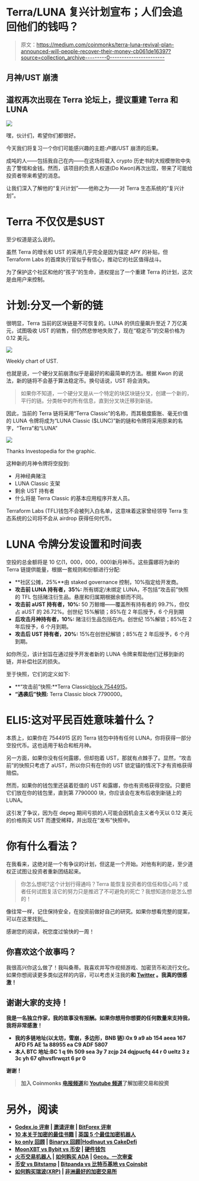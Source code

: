 # Terra/LUNA 复兴计划宣布；人们会追回他们的钱吗？

> 原文：<https://medium.com/coinmonks/terra-luna-revival-plan-announced-will-people-recover-their-money-cb061de16397?source=collection_archive---------0----------------------->

## 月神/UST 崩溃

## 道权再次出现在 Terra 论坛上，提议重建 Terra 和 LUNA

![](img/ccdbacc61756fea02d19792249717f23.png)

嘿，伙计们，希望你们都很好。

今天我们将复习一个你们可能感兴趣的主题:卢娜/UST 崩溃的后果。

成吨的人——包括我自己在内——在这场将载入 crypto 历史书的大规模惨败中失去了警惕和金钱。然而，该项目的负责人权道(Do Kwon)再次出现，带来了可能给投资者带来希望的消息。

让我们深入了解他的“复兴计划”——他称之为——对 Terra 生态系统的“复兴计划”。

# Terra 不仅仅是$UST

至少权道是这么说的。

虽然 Terra 的增长和 UST 的采用几乎完全是因为锚定 APY 的补贴，但 Terraform Labs 的首席执行官似乎有信心，推动它的社区值得战斗。

为了保护这个社区和他的“孩子”的生命，道权提出了一个重建 Terra 的计划，这次是由用户来控制。

# 计划:分叉一个新的链

很明显，Terra 当前的区块链是不可恢复的。LUNA 的供应量飙升至近 7 万亿美元，试图吸收 UST 的销售，但仍然悲惨地失败了，现在“稳定币”的交易价格为 0.12 美元。

![](img/dfe3f3940182ae11793f570ea9d39227.png)

Weekly chart of UST.

也就是说，一个硬分叉前崩溃似乎是最好的和最简单的方法。根据 Kwon 的说法，新的链将不会基于算法稳定币。换句话说，UST 将会消失。

> 如果你不知道，一个硬分叉是从一个特定的块区块链分叉，创建一个新的，平行的链。分类帐中的所有信息，直到分叉块迁移到新链。

因此，当前的 Terra 链将采用“Terra Classic”的名称，而其极度膨胀、毫无价值的 LUNA 令牌将成为“LUNA Classic ($LUNC)”新的链和令牌将采用原来的名字，“Terra”和“LUNA”

![](img/f323e3f19c6dc2e0ca31285c2a5c1531.png)

Thanks Investopedia for the graphic.

这种新的月神令牌将空投到:

*   月神经典赌注
*   LUNA Classic 支架
*   剩余 UST 持有者
*   什么将是 Terra Classic 的基本应用程序开发人员。

Terraform Labs (TFL)钱包不会被列入白名单，这意味着这家曾经领导 Terra 生态系统的公司将不会从 airdrop 获得任何代币。

# LUNA 令牌分发设置和时间表

空投的总金额将是 10 亿(1，000，000，000)新月神币。这些露娜将为新的 Terra 链提供能量，根据一套规则和份额进行分配:

*   **社区公摊，25%**由 staked governance 控制，10%指定给开发商。
*   **攻击前 LUNA 持有者，35%:** 所有绑定/未绑定 LUNA，不包括“攻击前”快照的 TFL 包括赌注衍生品。悬崖和归属期根据余额而不同。
*   **攻击前 aUST 持有者，10%:** 50 万鲸帽——覆盖所有持有者的 99.7%，但仅占 aUST 的 26.72%。创世纪 15%解锁；85%在 2 年后授予，6 个月到期
*   **后攻击月神持有者，10%:** 赌注衍生品包括在内。创世纪 15%解锁；85%在 2 年后授予，6 个月到期。
*   **攻击后 UST 持有者，20%:** 15%在创世纪解锁；85%在 2 年后授予，6 个月到期。

如你所见，该计划旨在通过授予开发者新的 LUNA 令牌来帮助他们迁移到新的链，并补偿社区的损失。

至于快照，它们的定义如下:

*   **“攻击前”快照:**Terra Classic[block 7544915](https://finder.terra.money/mainnet/blocks/7544915)。
*   **“遇袭后”快照:** Terra Classic block 7790000。

# **ELI5:这对平民百姓意味着什么？**

本质上，如果你在 7544915 区的 Terra 钱包中持有任何 LUNA，你将获得一部分空投代币。这也适用于粘合和桩月神。

另一方面，如果你没有任何露娜，但却抱着 UST，那就有点棘手了。显然，“攻击前”的快照只考虑了 aUST，所以你只有在你的 UST 锁定锚的情况下才有资格获得赔偿。

然而，如果你的钱包里还装着贬值的 UST 和露娜，你也有资格获得空投。只要把它们放在你的钱包里，直到第 7790000 块，你应该会在发布后收到新链上的 LUNA。

这引发了争议，因为在 depeg 期间亏损的人可能会因机会主义者今天以 0.12 美元的价格购买 UST 而遭受稀释，并出现在“发布”快照中。

# 你有什么看法？

在我看来，这绝对是一个有争议的计划，但这是一个开始。对他有利的是，至少道权正试图让投资者重新团结起来。

> 你怎么想呢?这个计划行得通吗？Terra 能恢复投资者的信任和信心吗？或者任何试图复活它的努力只是推迟了不可避免的死亡？我想知道你是怎么想的！

像往常一样，记住保持安全，在投资前做好自己的研究。如果你想看完整的提案，可以在这里找到[。](https://agora.terra.money/t/luna-go-forward-proposal/7136)

感谢您的阅读，祝您度过愉快的一周！

## 你喜欢这个故事吗？

我很高兴你这么做了！我叫桑蒂。我喜欢并写作视频游戏、加密货币和流行文化。如果你想阅读更多类似这样的内容，可以考虑关注我的[](https://santiagoschw.medium.com/)****和 [**Twitter**](https://twitter.com/SantiagoSchw_) 。我真的很感激！****

## ****谢谢大家的支持！****

****我是一名独立作家，我的故事没有报酬。如果你想用你想要的任何数量来支持我，我将非常感激！****

*   ****我的多链地址(以太坊，雪崩，多边形，BNB 链):**0x 9 a9 ab 154 aeea 167 AFD F5 AE 1a 88955 ea C9 ADF 5807******
*   ****本人 BTC 地址:**BC 1 q 9h 509 sea 3y 7 zcjp 24 dqjpucfq 44 r 0 ueltz 3 z 3c yh 67 qlhvsflrwqzt 6 pr 0******

******谢谢！******

> ****加入 Coinmonks [电报频道](https://t.me/coincodecap)和 [Youtube 频道](https://www.youtube.com/c/coinmonks/videos)了解加密交易和投资****

# ****另外，阅读****

*   ****[Godex.io 评审](/coinmonks/godex-io-review-7366086519fb) | [邀请评审](/coinmonks/invity-review-70f3030c0502) | [BitForex 评审](https://coincodecap.com/bitforex-review)****
*   ****[10 本关于加密的最佳书籍](https://coincodecap.com/best-crypto-books) | [英国 5 个最佳加密机器人](https://coincodecap.com/uk-trading-bots)****
*   ****[ko only 回顾](https://coincodecap.com/koinly-review) | [Binaryx 回顾](https://coincodecap.com/binaryx-review)|[Hodlnaut vs CakeDefi](https://coincodecap.com/hodlnaut-vs-cakedefi-vs-celsius)****
*   ****[MoonXBT vs Bybit vs 币安](https://coincodecap.com/bybit-binance-moonxbt) | [硬件钱包](/coinmonks/hardware-wallets-dfa1211730c6)****
*   ****[火币交易机器人](https://coincodecap.com/huobi-trading-bot) | [如何购买 ADA](https://coincodecap.com/buy-ada-cardano) | [Geco。一次审查](https://coincodecap.com/geco-one-review)****
*   ****[币安 vs Bitstamp](https://coincodecap.com/binance-vs-bitstamp) | [Bitpanda vs 比特币基地 vs Coinsbit](https://coincodecap.com/bitpanda-coinbase-coinsbit)****
*   ****[如何购买瑞波(XRP)](https://coincodecap.com/buy-ripple-india) | [非洲最好的加密交易所](https://coincodecap.com/crypto-exchange-africa)****
